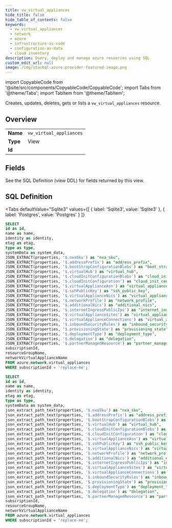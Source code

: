 ```yaml
--- 
title: vw_virtual_appliances
hide_title: false
hide_table_of_contents: false
keywords:
  - vw_virtual_appliances
  - network
  - azure
  - infrastructure-as-code
  - configuration-as-data
  - cloud inventory
description: Query, deploy and manage azure resources using SQL
custom_edit_url: null
image: /img/stackql-azure-provider-featured-image.png
---
```


import CopyableCode from '@site/src/components/CopyableCode/CopyableCode';
import Tabs from '@theme/Tabs';
import TabItem from '@theme/TabItem';

Creates, updates, deletes, gets or lists a <code>vw_virtual_appliances</code> resource.

## Overview
<table><tbody>
<tr><td><b>Name</b></td><td><code>vw_virtual_appliances</code></td></tr>
<tr><td><b>Type</b></td><td>View</td></tr>
<tr><td><b>Id</b></td><td><CopyableCode code="azure.network.vw_virtual_appliances" /></td></tr>
</tbody></table>

## Fields

See the SQL Definition (view DDL) for fields returned by this view.

## SQL Definition

<Tabs
defaultValue="Sqlite3"
values={[
{ label: 'Sqlite3', value: 'Sqlite3' },
{ label: 'Postgres', value: 'Postgres' }
]}
>
<TabItem value="Sqlite3">

```sql
SELECT
id as id,
name as name,
identity as identity,
etag as etag,
type as type,
systemData as system_data,
JSON_EXTRACT(properties, '$.nvaSku') as "nva_sku",
JSON_EXTRACT(properties, '$.addressPrefix') as "address_prefix",
JSON_EXTRACT(properties, '$.bootStrapConfigurationBlobs') as "boot_strap_configuration_blobs",
JSON_EXTRACT(properties, '$.virtualHub') as "virtual_hub",
JSON_EXTRACT(properties, '$.cloudInitConfigurationBlobs') as "cloud_init_configuration_blobs",
JSON_EXTRACT(properties, '$.cloudInitConfiguration') as "cloud_init_configuration",
JSON_EXTRACT(properties, '$.virtualApplianceAsn') as "virtual_appliance_asn",
JSON_EXTRACT(properties, '$.sshPublicKey') as "ssh_public_key",
JSON_EXTRACT(properties, '$.virtualApplianceNics') as "virtual_appliance_nics",
JSON_EXTRACT(properties, '$.networkProfile') as "network_profile",
JSON_EXTRACT(properties, '$.additionalNics') as "additional_nics",
JSON_EXTRACT(properties, '$.internetIngressPublicIps') as "internet_ingress_public_ips",
JSON_EXTRACT(properties, '$.virtualApplianceSites') as "virtual_appliance_sites",
JSON_EXTRACT(properties, '$.virtualApplianceConnections') as "virtual_appliance_connections",
JSON_EXTRACT(properties, '$.inboundSecurityRules') as "inbound_security_rules",
JSON_EXTRACT(properties, '$.provisioningState') as "provisioning_state",
JSON_EXTRACT(properties, '$.deploymentType') as "deployment_type",
JSON_EXTRACT(properties, '$.delegation') as "delegation",
JSON_EXTRACT(properties, '$.partnerManagedResource') as "partner_managed_resource",
subscriptionId,
resourceGroupName,
networkVirtualApplianceName
FROM azure.network.virtual_appliances
WHERE subscriptionId = 'replace-me';
```

</TabItem>
<TabItem value="Postgres">

```sql
SELECT
id as id,
name as name,
identity as identity,
etag as etag,
type as type,
systemData as system_data,
json_extract_path_text(properties, '$.nvaSku') as "nva_sku",
json_extract_path_text(properties, '$.addressPrefix') as "address_prefix",
json_extract_path_text(properties, '$.bootStrapConfigurationBlobs') as "boot_strap_configuration_blobs",
json_extract_path_text(properties, '$.virtualHub') as "virtual_hub",
json_extract_path_text(properties, '$.cloudInitConfigurationBlobs') as "cloud_init_configuration_blobs",
json_extract_path_text(properties, '$.cloudInitConfiguration') as "cloud_init_configuration",
json_extract_path_text(properties, '$.virtualApplianceAsn') as "virtual_appliance_asn",
json_extract_path_text(properties, '$.sshPublicKey') as "ssh_public_key",
json_extract_path_text(properties, '$.virtualApplianceNics') as "virtual_appliance_nics",
json_extract_path_text(properties, '$.networkProfile') as "network_profile",
json_extract_path_text(properties, '$.additionalNics') as "additional_nics",
json_extract_path_text(properties, '$.internetIngressPublicIps') as "internet_ingress_public_ips",
json_extract_path_text(properties, '$.virtualApplianceSites') as "virtual_appliance_sites",
json_extract_path_text(properties, '$.virtualApplianceConnections') as "virtual_appliance_connections",
json_extract_path_text(properties, '$.inboundSecurityRules') as "inbound_security_rules",
json_extract_path_text(properties, '$.provisioningState') as "provisioning_state",
json_extract_path_text(properties, '$.deploymentType') as "deployment_type",
json_extract_path_text(properties, '$.delegation') as "delegation",
json_extract_path_text(properties, '$.partnerManagedResource') as "partner_managed_resource",
subscriptionId,
resourceGroupName,
networkVirtualApplianceName
FROM azure.network.virtual_appliances
WHERE subscriptionId = 'replace-me';
```

</TabItem>
</Tabs>
